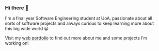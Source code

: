 ### Hi there 👋

I'm a final year Software Engineering student at UoA, passionate about all sorts of software projects and always curious to keep learning more about this big wide world :grinning:

Visit my [web portfolio](https://seevee.co.nz/serena) to find out more about me and some projects I'm working on!
<!--
**serenalau272/serenalau272** is a ✨ _special_ ✨ repository because its `README.md` (this file) appears on your GitHub profile.

Here are some ideas to get you started:

- 🔭 I’m currently working on ...
- 🌱 I’m currently learning ...
- 👯 I’m looking to collaborate on ...
- 🤔 I’m looking for help with ...
- 💬 Ask me about ...
- 📫 How to reach me: ...
- 😄 Pronouns: ...
- ⚡ Fun fact: ...
-->

